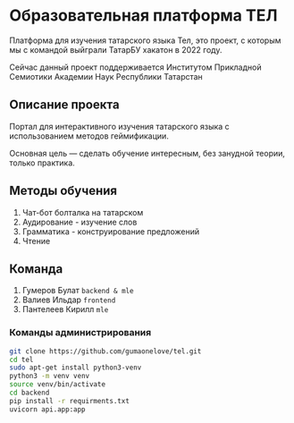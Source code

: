 # Образовательная платформа ТЕЛ
Платформа для изучения татарского языка Тел, это проект, с которым мы с командой выйграли ТатарБУ хакатон в 2022 году. 

Сейчас данный проект поддерживается Институтом Прикладной Семиотики Академии Наук Республики Татарстан

## Описание проекта
Портал для интерактивного изучения татарского языка с использованием методов геймификации.

Основная цель — сделать обучение интересным, без занудной теории, только практика.

## Методы обучения
1. Чат-бот болталка на татарском
2. Аудирование - изучение слов
3. Грамматика - конструирование предложений
4. Чтение

## Команда
1. Гумеров Булат `backend & mle`
2. Валиев Ильдар `frontend`
3. Пантелеев Кирилл `mle`


### Команды администрирования
```bash
git clone https://github.com/gumaonelove/tel.git
cd tel
sudo apt-get install python3-venv
python3 -m venv venv
source venv/bin/activate
cd backend
pip install -r requirments.txt
uvicorn api.app:app
```